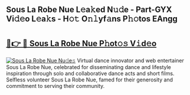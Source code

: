 ## Sous La Robe Nue L𝚎a𝚔ed N𝚞𝚍e - Part-GYX Vi𝚍𝚎o L𝚎a𝚔s - H𝚘𝚝 O𝚗𝚕yf𝚊ns P𝚑𝚘tos EAngg

# <h2><a href="http://kfb2xf.oniu.top/?m=Sous+La+Robe+Nue">🔗👉 🔴 Sous La Robe Nue P𝚑ot𝚘𝚜 V𝚒d𝚎o</a></h2>

[![Sous La Robe Nue Nu𝚍e𝚜](https://i.imgur.com/0qMVB7G.gif)](http://kfb2xf.oniu.top/?m=Sous+La+Robe+Nue)
Virtual dance innovator and web entertainer Sous La Robe Nue, celebrated for disseminating dance and lifestyle inspiration through solo and collaborative dance acts and short films. Selfless volunteer Sous La Robe Nue, famed for their generosity and commitment to serving their community.  
